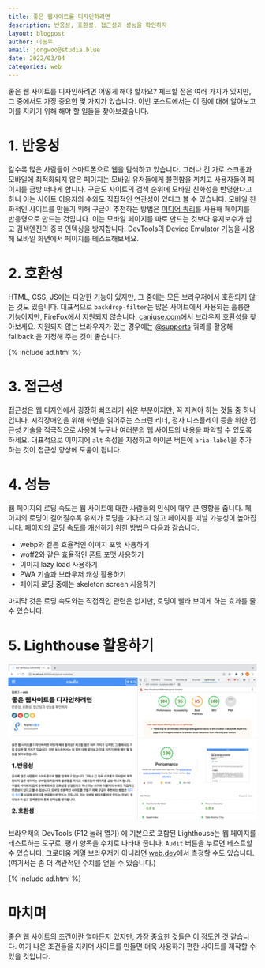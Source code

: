 ```yaml
---
title: 좋은 웹사이트를 디자인하려면
description: 반응성, 호환성, 접근성과 성능을 확인하자
layout: blogpost
author: 이종우
email: jongwoo@studia.blue
date: 2022/03/04
categories: web
---
```


좋은 웹 사이트를 디자인하려면 어떻게 해야 할까요? 체크할 점은 여러 가지가 있지만, 그 중에서도 가장 중요한 몇 가지가 있습니다. 이번 포스트에서는 이 점에 대해 알아보고 이를 지키기 위해 해야 할 일들을 찾아보겠습니다.

# 1. 반응성

갈수록 많은 사람들이 스마트폰으로 웹을 탐색하고 있습니다. 그러나 긴 가로 스크롤과 모바일에 최적화되지 않은 페이지는 모바일 유저들에게 불편함을 끼치고 사용자들이 페이지를 금방 떠나게 합니다. 구글도 사이트의 검색 순위에 모바일 친화성을 반영한다고 하니 이는 사이트 이용자의 수와도 직접적인 연관성이 있다고 볼 수 있습니다. 모바일 친화적인 사이트를 만들기 위해 구글이 추천하는 방법은 [미디어 쿼리](https://blog.studia.blue/web/media-queries/)를 사용해 페이지를 반응형으로 만드는 것입니다. 이는 모바일 페이지를 따로 만드는 것보다 유지보수가 쉽고 검색엔진의 중복 인덱싱을 방지합니다. DevTools의 Device Emulator 기능을 사용해 모바일 화면에서 페이지를 테스트해보세요.

# 2. 호환성

HTML, CSS, JS에는 다양한 기능이 있지만, 그 중에는 모든 브라우저에서 호환되지 않는 것도 있습니다. 대표적으로 `backdrop-filter`는 많은 사이트에서 사용되는 훌륭한 기능이지만, FireFox에서 지원되지 않습니다. [caniuse.com](https://caniuse.com)에서 브라우저 호환성을 찾아보세요. 지원되지 않는 브라우저가 있는 경우에는 [@supports](https://blog.studia.blue/web/css-supports/) 쿼리를 활용해 fallback 을 지정해 주는 것이 좋습니다.

{% include ad.html %}

# 3. 접근성

접근성은 웹 디자인에서 굉장히 빠뜨리기 쉬운 부분이지만, 꼭 지켜야 하는 것들 중 하나입니다. 시각장애인을 위해 화면을 읽어주는 스크린 리더, 점자 디스플레이 등을 위한 접근성 기술을 적극적으로 사용해 누구나 여러분의 웹 사이트의 내용을 파악할 수 있도록 하세요. 대표적으로 이미지에 `alt` 속성을 지정하고 아이콘 버튼에 `aria-label`을 추가하는 것이 접근성 향상에 도움이 됩니다.

# 4. 성능

웹 페이지의 로딩 속도는 웹 사이트에 대한 사람들의 인식에 매우 큰 영향을 줍니다. 페이지의 로딩이 길어질수록 유저가 로딩을 기다리지 않고 페이지를 떠날 가능성이 높아집니다. 페이지의 로딩 속도를 개선하기 위한 방법은 다음과 같습니다.

- webp와 같은 효율적인 이미지 포맷 사용하기
- woff2와 같은 효율적인 폰트 포맷 사용하기
- 이미지 lazy load 사용하기
- PWA 기술과 브라우저 캐싱 활용하기
- 페이지 로딩 중에는 skeleton screen 사용하기

마지막 것은 로딩 속도와는 직접적인 관련은 없지만, 로딩이 빨라 보이게 하는 효과를 줄 수 있습니다.

# 5. Lighthouse 활용하기

![LightHouse in DevTools](/assets/img/lighthouse.png)

브라우제의 DevTools (F12 눌러 열기) 에 기본으로 포함된 Lighthouse는 웹 페이지를 테스트하는 도구로, 평가 항목을 수치로 나타내 줍니다. `Audit` 버튼을 누르면 테스트할 수 있습니다. 크로미움 계열 브라우저가 아니라면 [web.dev](https://web.dev/measure/)에서 측정할 수도 있습니다. (여기서는 좀 더 객관적인 수치를 얻을 수 있습니다.)

{% include ad.html %}

# 마치며

좋은 웹 사이트의 조건이란 얼마든지 있지만, 가장 중요한 것들은 이 정도인 것 같습니다. 여기 나온 조건들을 지키며 사이트를 만들면 더욱 사용하기 편한 사이트를 제작할 수 있을 것입니다.